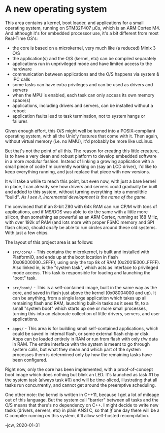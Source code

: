 # A new operating system

This area contains a kernel, boot loader, and applications for a small operating
system, running on STM32F407 µCs, which is an ARM Cortex M4. And although it's
for embedded processor use, it's a bit different from most Real-Time OS's:

* the core is based on a microkernel, very much like (a reduced) Minix 3 O/S
* the application(s) and the O/S (kernel, etc) can be compiled separately
* applications run in unprivileged mode and have limited access to the hardware
* communication between applications and the O/S happens via system & IPC calls
* some tasks can have extra privileges and can be used as drivers and servers
* when the MPU is enabled, each task can only access its own memory space(s)
* applications, including drivers and servers, can be installed without a reboot
* application faults lead to task termination, not to system hangs or failures

Given enough effort, this O/S might well be turned into a POSIX-compliant
operating system, with all the Unix'y features that come with it. Then again,
without virtual memory (i.e. no MMU), it'd probably be more like ucLinux.

But that's not the point of all this. The reason for creating this little
creature, is to have a very clean and robust platform to develop embedded
software in a more *modular* fashion. Instead of linking a growing application
with a small piece of code I'm currently working on (say an LCD driver), I'd
like to keep everything running, and just replace that piece with new versions.

It will take a while to reach this point, but even now, with just a bare kernel
in place, I can already see how drivers and servers could gradually be built and
added to this system, without turning everything into a monolithic "build".
_As I see it, incremental development is the name of the game._

I'm convinced that if an 8-bit Z80 with 64k RAM can run CP/M with tons of
applications, and if MS/DOS was able to do the same with a little more silicon,
then something as powerful as an ARM Cortex, running at 168 MHz, with over 192k
of RAM (and lots more with proper FSMC memory and SPI flash chips), should
_easily_ be able to run circles around these old systems. With just a few chips.

The layout of this project area is as follows:

* `src/core/` - This contains the microkernel, is built and installed with
  PlatformIO, and ends up at the boot location in flash (0x08000000..3FFF),
  using only the top 8k of RAM (0x2001E000..FFFF). Also linked in, is the
  "system task", which acts as interface to privileged mode access. This task is
  responsible for loading and launching the "boot" task.

* `src/boot/` - This is a self-contained image, built in the same way as the core,
  and saved in flash just above the kernel (0x08004000 and up). It can be
  anything, from a single large application which takes up all remaining flash
  and RAM, launching built-in tasks as it sees fit, to a small "system boot"
  which starts up one or more small processes, turning this into an elaborate
  collection of little drivers, servers, and user applications.

* `apps/` - This area is for building small self-contained applications, which
  could be saved in internal flash, or some external flash chip or disk. Apps
  can be loaded entirely in RAM or run from flash with only r/w data in RAM.
  The entire interface with the system is meant to go through system calls, but
  what they mean and which part of the system processes them is determined only
  by how the remaining tasks have been configured.

Right now, only the core has been implemented, with a proof-of-concept boot
image which does nothing but blink an LED. It's launched as task #1 by the
system task (always task #0) and will be time-sliced, illustrating that all
tasks run concurrently, and cannot get around the preemptive scheduling.

One other note: the kernel is written in C++11, because I get a lot of mileage
out of this language. But the system call "barrier" between all tasks and the
O/S means that there's no dependency on C++. I might decide to write new tasks
(drivers, servers, etc) in plain ANSI C, so that *if* one day there will be a C
compiler running *on* this system, it'll allow self-hosted recompilation.

-jcw, 2020-01-31
